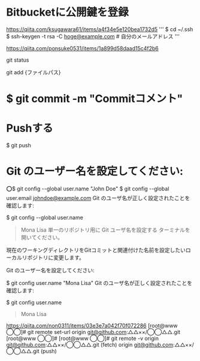 # Bitbucketに公開鍵を登録
https://qiita.com/ksugawara61/items/a4f34e5e120bea1732d5
'''
$ cd ~/.ssh
$ ssh-keygen -t rsa -C hoge@example.com  # 自分のメールアドレス
'''

https://qiita.com/ponsuke0531/items/1a899d58daad15c4f2b6

git status

git add {ファイルパス}

# $ git commit -m "Commitコメント"

# Pushする
$ git push



# Git のユーザー名を設定してください:


⭕️$ git config --global user.name "John Doe"
$ git config --global user.email johndoe@example.com
Git のユーザ名が正しく設定されたことを確認します:

$ git config --global user.name
> Mona Lisa
単一のリポジトリ用に Git ユーザ名を設定する
ターミナルを開いてください。

現在のワーキングディレクトリをGitコミットと関連付けた名前を設定したいローカルリポジトリに変更します。

Git のユーザー名を設定してください:

$ git config user.name "Mona Lisa"
Git のユーザ名が正しく設定されたことを確認します:

$ git config user.name
> Mona Lisa


https://qiita.com/non0311/items/03e3e7a042f70f072286
[root@www ◯◯]# git remote set-url origin git@github.com:△△××/◯◯△△.git
[root@www ◯◯]# 
[root@www ◯◯]# git remote -v
origin  git@github.com:△△××/◯◯△△.git (fetch)
origin  git@github.com:△△××/◯◯△△.git (push)
